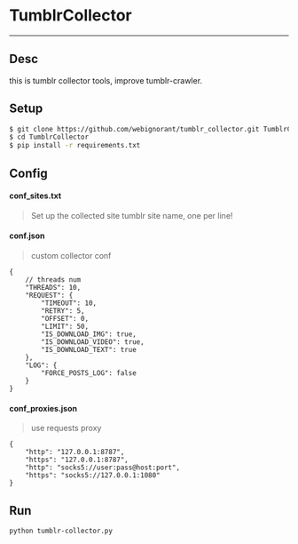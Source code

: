 # TumblrCollector
----

## Desc
this is tumblr collector tools, improve tumblr-crawler.

## Setup
```bash
$ git clone https://github.com/webignorant/tumblr_collector.git TumblrCollector
$ cd TumblrCollector
$ pip install -r requirements.txt
```

## Config

#### conf_sites.txt
> Set up the collected site
> tumblr site name, one per line!

#### conf.json
> custom collector conf
```
{
    // threads num
    "THREADS": 10,
    "REQUEST": {
        "TIMEOUT": 10,
        "RETRY": 5,
        "OFFSET": 0,
        "LIMIT": 50,
        "IS_DOWNLOAD_IMG": true,
        "IS_DOWNLOAD_VIDEO": true,
        "IS_DOWNLOAD_TEXT": true
    },
    "LOG": {
        "FORCE_POSTS_LOG": false
    }
}

```

#### conf_proxies.json
> use requests proxy
```
{
    "http": "127.0.0.1:8787",
    "https": "127.0.0.1:8787",
    "http": "socks5://user:pass@host:port",
    "https": "socks5://127.0.0.1:1080"
}
```

## Run
```bash
python tumblr-collector.py
```
